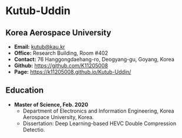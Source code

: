 # Kutub-Uddin
## Korea Aerospace University

* **Email:** kutub@kau.kr
* **Office:** Research Building, Room #402
* **Contact:** 76 Hanggongdaehang-ro, Deogyang-gu, Goyang, Korea 
* **Github:** https://github.com/K11205008 
* **Page:** https://k11205008.github.io/Kutub-Uddin/ 

## Education
* **Master of Science, Feb. 2020**
  * Department of Electronics and Information Engineering, Korea Aerospace University, Korea.
  * Dissertation: Deep Learning-based HEVC Double Compression Detectio.
